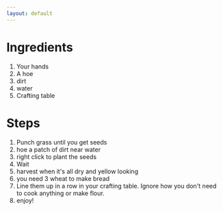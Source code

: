 ```yaml
---
layout: default
---
```



# Ingredients

1. Your hands
1. A hoe
1. dirt
1. water
1. Crafting table

# Steps

1. Punch grass until you get seeds
1. hoe a patch of dirt near water
1. right click to plant the seeds
1. Wait
1. harvest when it's all dry and yellow looking
1. you need 3 wheat to make bread
1. Line them up in a row in your crafting table. Ignore how you don't need to cook anything or make flour.
1. enjoy!
